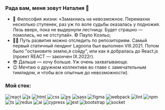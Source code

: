### Рада вам, меня зовут Наталия 👋


* 💪 Философия жизни: «Замахнись на невозможное. Перемахни несколько ступенек, раз уж по воле судьбы оказалась у подножия. Лезь вверх, пока не выдернули лестницу.    Будет страшно — помолись, но не отступай». © Пауло Коэльо;
* 🐱‍👤 Путь развития можно отследить по репозиториям. Самый первый статичный лендинг Lagoona был выполнен VIII.2021. Потом было "остановите землю,я сойду", или как я добралась до React.js (проект REACT — закончен IX.2022г). 
* 😎 Дальше — хочу больше. Уж очень захватывающе.
* 😉 Мечтаю о дружном коллективе во главе с замечательным тимлидом, и чтобы все опытные до невозможности).


### Мой стек:


![react](https://user-images.githubusercontent.com/90867396/191573188-5ad92789-d05c-46d0-823b-e36563a09edd.png)
![js](https://user-images.githubusercontent.com/90867396/191573883-4747ebec-c8fb-4cc5-97a7-aa7ab2bfcf4f.png)
![html](https://user-images.githubusercontent.com/90867396/191574281-dc7df27f-243d-4fde-a48a-f8836b924248.png)
![css](https://user-images.githubusercontent.com/90867396/191574655-b70fcd54-4106-43da-8162-7fabdfab130a.png)
![ps](https://user-images.githubusercontent.com/90867396/191574923-86119afa-4d84-4014-ab63-97fe5e8c2fa2.png)
![sass](https://user-images.githubusercontent.com/90867396/191575236-da12788e-fb4b-4806-b44c-3f98cccb335c.png)
![figma](https://user-images.githubusercontent.com/90867396/191575523-136a231c-3eb5-4ba7-9735-489e48bf4e95.png)
![webpack](https://user-images.githubusercontent.com/90867396/191576005-372f282b-7ed9-4627-940c-97263c70d66a.png)
![lint](https://user-images.githubusercontent.com/90867396/191576219-d32076f6-ebc6-4152-b358-a9b62c381227.png)
![npm](https://user-images.githubusercontent.com/90867396/191576615-313b60f6-95ae-464f-8a72-8080474c9dea.png)
![ts](https://user-images.githubusercontent.com/90867396/191576963-f03cbc55-6c63-492f-9c5c-9ab0fb618f36.png)
![redux](https://user-images.githubusercontent.com/90867396/191577219-d395f76d-ab61-490b-9584-806575f4cbff.png)
![ai](https://user-images.githubusercontent.com/90867396/191577502-62dbf709-204f-497f-920b-ce86d88db8b9.png)
![cypress](https://user-images.githubusercontent.com/90867396/191578017-bcdb03ee-ea81-410c-9277-5f9a6a59629e.jpg)
![jest](https://user-images.githubusercontent.com/90867396/191578612-c87e93dd-bd4b-4a5e-9a63-c86a5cc87d4d.png)
![bootstrap](https://user-images.githubusercontent.com/90867396/191578910-2aa909ce-3449-44ef-811e-c4260533a875.png)
![socket](https://user-images.githubusercontent.com/90867396/191580790-5822b7df-9be6-44f9-91bd-c1d52416ab1a.png)

















